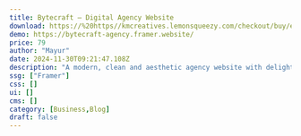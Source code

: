 ```yaml
---
title: Bytecraft — Digital Agency Website
download: https://%20https//kmcreatives.lemonsqueezy.com/checkout/buy/e57a8f78-d20c-45a0-8d61-839b02c74e9c
demo: https://bytecraft-agency.framer.website/
price: 79
author: "Mayur"
date: 2024-11-30T09:21:47.108Z
description: "A modern, clean and aesthetic agency website with delightful sleek animations. It has 5 Pages as Home, About, Works, Contact & Blogs."
ssg: ["Framer"]
css: []
ui: []
cms: []
category: [Business,Blog]
draft: false
---
```

